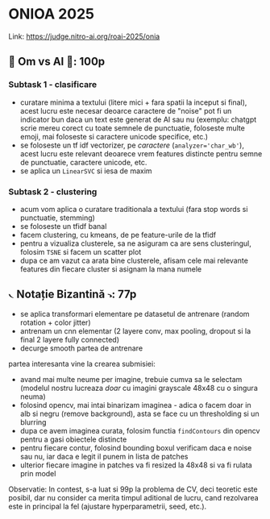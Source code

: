 # ONIOA 2025

Link: https://judge.nitro-ai.org/roai-2025/onia

## 🧔 Om vs AI 🤖: 100p

### Subtask 1 - clasificare

- curatare minima a textului (litere mici + fara spatii la inceput si final), acest lucru este necesar deoarce caractere de "noise" pot fi un indicator bun daca un text este generat de AI sau nu (exemplu: chatgpt scrie mereu corect cu toate semnele de punctuatie, foloseste multe emoji, mai foloseste si caractere unicode specifice, etc.)
- se foloseste un tf idf vectorizer, pe _caractere_ (`analyzer='char_wb'`), acest lucru este relevant deoarece vrem features distincte pentru semne de punctuatie, caractere unicode, etc.
- se aplica un `LinearSVC` si iesa de maxim

### Subtask 2 - clustering

- acum vom aplica o curatare traditionala a textului (fara stop words si punctuatie, stemming)
- se foloseste un tfidf banal
- facem clustering, cu kmeans, de pe feature-urile de la tfidf
- pentru a vizualiza clusterele, sa ne asiguram ca are sens clusteringul, folosim `TSNE` si facem un scatter plot
- dupa ce am vazut ca arata bine clusterele, afisam cele mai relevante features din fiecare cluster si asignam la mana numele

## 𝁘 Notație Bizantină 𝁑: 77p

- se aplica transformari elementare pe datasetul de antrenare (random rotation + color jitter)
- antrenam un cnn elementar (2 layere conv, max pooling, dropout si la final 2 layere fully connected)
- decurge smooth partea de antrenare

partea interesanta vine la crearea submisiei:

- avand mai multe neume per imagine, trebuie cumva sa le selectam (modelul nostru lucreaza _doar_ cu imagini grayscale 48x48 cu o singura neuma)
- folosind opencv, mai intai binarizam imaginea - adica o facem doar in alb si negru (remove background), asta se face cu un thresholding si un blurring
- dupa ce avem imaginea curata, folosim functia `findContours` din opencv pentru a gasi obiectele distincte
- pentru fiecare contur, folosind bounding boxul verificam daca e noise sau nu, iar daca e legit il punem in lista de patches
- ulterior fiecare imagine in patches va fi resized la 48x48 si va fi rulata prin model

Observatie: In contest, s-a luat si 99p la problema de CV, deci teoretic este posibil, dar nu consider ca merita timpul aditional de lucru, cand rezolvarea este in principal la fel (ajustare hyperparametrii, seed, etc.).
